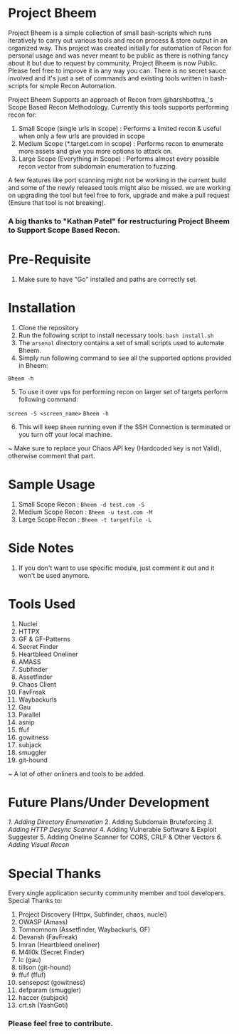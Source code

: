 # Project Bheem 

Project Bheem is a simple collection of small bash-scripts which runs iteratively to carry out various tools and recon process & store output in an organized way. This project was created initially for automation of Recon for personal usage and was never meant to be public as there is nothing fancy about it but due to request by community, Project Bheem is now Public.  
Please feel free to improve it in any way you can. There is no secret sauce involved and it's just a set of commands and existing tools written in bash-scripts for simple Recon Automation. 

Project Bheem Supports an approach of Recon from @harshbothra_'s Scope Based Recon Methodology. Currently this tools supports performing recon for:

1. Small Scope (single urls in scope) : Performs a limited recon & useful when only a few urls are provided in scope
2. Medium Scope (\*.target.com in scope) : Performs recon to enumerate more assets and give you more options to attack on.  
3. Large Scope (Everything in Scope) : Performs almost every possible recon vector from subdomain enumeration to fuzzing. 

A few features like port scanning might not be working in the current build and some of the newly released tools might also be missed. we are working on upgrading the tool but feel free to fork, upgrade and make a pull request (Ensure that tool is not breaking).


### A big thanks to "Kathan Patel" for restructuring Project Bheem to Support Scope Based Recon.

# Pre-Requisite

1. Make sure to have "Go" installed and paths are correctly set.

# Installation

1. Clone the repository
2. Run the following script to install necessary tools: ``bash install.sh``
3. The ``arsenal`` directory contains a set of small scripts used to automate Bheem. 
4. Simply run following command to see all the supported options provided in Bheem:

``Bheem -h`` 


5. To use it over vps for performing recon on larger set of targets perform following command:

``screen -S <screen_name>``
``Bheem -h``

6. This will keep ``Bheem`` running even if the SSH Connection is terminated or you turn off your local machine.

~ Make sure to replace your Chaos API key (Hardcoded key is not Valid), otherwise comment that part.

# Sample Usage

1. Small Scope Recon : ``Bheem -d test.com -S``
2. Medium Scope Recon : ``Bheem -u test.com -M``
3. Large Scope Recon : ``Bheem -t targetfile -L``


# Side Notes

1. If you don't want to use specific module, just comment it out and it won't be used anymore.

# Tools Used 

1. Nuclei
2. HTTPX
3. GF & GF-Patterns
4. Secret Finder
5. Heartbleed Oneliner
6. AMASS
7. Subfinder
8. Assetfinder
9. Chaos Client
10. FavFreak
11. Waybackurls 
12. Gau
13. Parallel
14. asnip
15. ffuf
16. gowitness
17. subjack
18. smuggler 
19. git-hound

~ A lot of other onliners and tools to be added. 

# Future Plans/Under Development

_1. Adding Directory Enumeration_
2. Adding Subdomain Bruteforcing
_3. Adding HTTP Desync Scanner_
4. Adding Vulnerable Software & Exploit Suggester
5. Adding Oneline Scanner for CORS, CRLF & Other Vectors
_6. Adding Visual Recon_

# Special Thanks

Every single application security community member and tool developers. Special Thanks to:

1. Project Discovery (Httpx, Subfinder, chaos, nuclei)
2. OWASP (Amass)
3. Tomnomnom (Assetfinder, Waybackurls, GF)
4. Devansh (FavFreak)
5. Imran (Heartbleed oneliner)
6. M4ll0k (Secret Finder)
7. lc (gau)
8. tillson (git-hound)
9. ffuf (ffuf)
10. sensepost (gowitness)
11. defparam (smuggler)
12. haccer (subjack)
13. crt.sh (YashGoti)

### Please feel free to contribute.